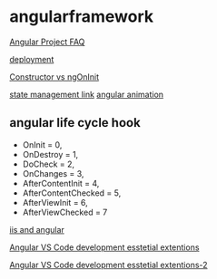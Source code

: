 # angularframework

  [Angular Project FAQ](faq.md)
  
  [deployment](faq.md)

  [Constructor vs ngOnInit](https://www.youtube.com/watch?v=aZLMLPGt9NM&ab_channel=codebits)
  
  [state management link](statemanagement.md)
  [angular animation](animation.md)
  
  ## angular life cycle hook
  - OnInit = 0,
  - OnDestroy = 1,
  - DoCheck = 2,
  - OnChanges = 3,
  - AfterContentInit = 4,
  - AfterContentChecked = 5,
  - AfterViewInit = 6,
  - AfterViewChecked = 7
  
  [iis and angular](iis.md)
  
  [Angular VS Code development esstetial extentions](https://medium.com/@rajaramtt/angular-useful-extensions-c99a0461a3c6)
  
   [Angular VS Code development esstetial extentions-2](https://ionicframework.com/blog/10-awesome-vs-code-extensions/)
  

